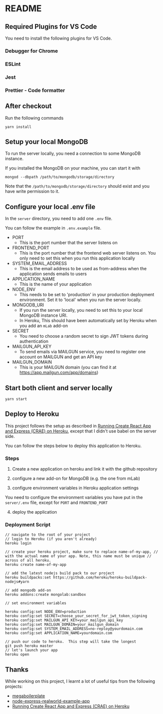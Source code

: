# README



## Required Plugins for VS Code

You need to install the following plugins for VS Code.

### Debugger for Chrome

### ESLint

### Jest

### Prettier - Code formatter

## After checkout

Run the following commands

```shell
yarn install
```

## Setup your local MongoDB

To run the server locally, you need a connection to some MongoDB instance.

If you installed the MongoDB on your machine, you can start it with

```shell
mongod --dbpath /path/to/mongodb/storage/directory
```

Note that the `/path/to/mongodb/storage/directory` should exist and you have write permission to it.

## Configure your local .env file

In the `server` directory, you need to add one `.env` file.

You can follow the example in `.env.example` file.

- PORT
  - This is the port number that the server listens on
- FRONTEND_PORT
  - This is the port number that the frontend web server listens on. You only need to set this when you run this application locally
- SYSTEM_EMAIL_ADDRESS
  - This is the email address to be used as from-address when the application sends emails to users
- APPLICATION_NAME
  - This is the name of your application
- NODE_ENV
  - This needs to be set to 'production' in your production deployment environment. Set it to 'local' when you run the server locally.
- MONGODB_URI
  - If you run the server locally, you need to set this to your local MongoDB instance URI.
  - In Heroku, This should have been automatically set by Heroku when you add an `mLab` add-on
- SECRET
  - You need to choose a random secret to sign JWT tokens during authentication
- MAILGUN_API_KEY
  - To send emails via MAILGUN service, you need to register one account on MAILGUN and get an API key
- MAILGUN_DOMAIN
  - This is your MAILGUN domain (you can find it at https://app.mailgun.com/app/domains)

## Start both client and server locally

```shell
yarn start
```

## Deploy to Heroku

This project follows the setup as described in [Running Create React App and Express (CRAE) on Heroku](https://originmaster.com/running-create-react-app-and-express-crae-on-heroku-c39a39fe7851), except that I didn't use babel on the server side.

You can follow the steps below to deploy this application to Heroku.

### Steps

1. Create a new application on heroku and link it with the github repository

2. configure a new add-on for MongoDB (e.g. the one from mLab)

3. configure environment variables in Heroku application settings

You need to configure the environment variables you have put in the `server/.env` file, except for `PORT` and `FRONTEND_PORT`

4. deploy the application

### Deployment Script

```shell
// navigate to the root of your project
// login to Heroku (if you aren't already)
heroku login

// create your heroku project, make sure to replace name-of-my-app, // with the actual name of your app. Note, this name must be unique // across of all heroku. 
heroku create name-of-my-app

// add the latest nodejs build pack to our project
heroku buildpacks:set https://github.com/heroku/heroku-buildpack-nodejs#yarn

// add mongodb add-on
heroku addons:create mongolab:sandbox

// set environment variables

heroku config:set NODE_ENV=production
heroku config:set SECRET=choose_your_secret_for_jwt_token_signing
heroku config:set MAILGUN_API_KEY=your_mailgun_api_key
heroku config:set MAILGUN_DOMAIN=your_mailgun_domain
heroku config:set SYSTEM_EMAIL_ADDRESS=no-reploy@yourdomain.com
heroku config:set APPLICATION_NAME=yourdomain.com

// push our code to heroku.  This step will take the longest
git push heroku master
// let's launch your app
heroku open
```

## Thanks

While working on this project, I learnt a lot of useful tips from the following projects:
- [megaboilerplate](https://github.com/sahat/megaboilerplate/)
- [node-express-realworld-example-app](https://github.com/gothinkster/node-express-realworld-example-app)
- [Running Create React App and Express (CRAE) on Heroku](https://originmaster.com/running-create-react-app-and-express-crae-on-heroku-c39a39fe7851)
